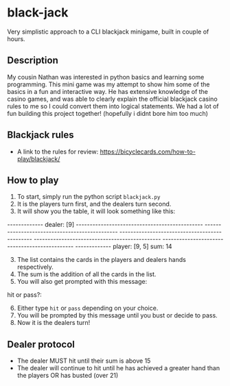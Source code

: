 # black-jack
Very simplistic approach to a CLI blackjack minigame, built in couple of hours.

## Description
My cousin Nathan was interested in python basics and learning some programming. This mini game was my attempt to show him some of the basics in a fun and interactive way.
He has extensive knowledge of the casino games, and was able to clearly explain the official blackjack casino rules to me so I could convert them into logical statements. 
We had a lot of fun building this project together! (hopefully i didnt bore him too much)

## Blackjack rules
- A link to the rules for review: https://bicyclecards.com/how-to-play/blackjack/

## How to play
1. To start, simply run the python script `blackjack.py`
2. It is the players turn first, and the dealers turn second. 
3. It will show you the table, it will look something like this:

------------- dealer: [9]
\----------------------------------------------
\----------------------------------------------
\----------------------------------------------
\----------------------------------------------
\----------------------------------------------
------------- player: [9, 5] sum: 14

3. The list contains the cards in the players and dealers hands respectively.
4. The sum is the addition of all the cards in the list.
5. You will also get prompted with this message:

hit or pass?:

6. Either type `hit` or `pass` depending on your choice.
7. You will be prompted by this message until you bust or decide to pass.
8. Now it is the dealers turn!

## Dealer protocol
- The dealer MUST hit until their sum is above 15
- The dealer will continue to hit until he has achieved a greater hand than the players OR has busted (over 21)
